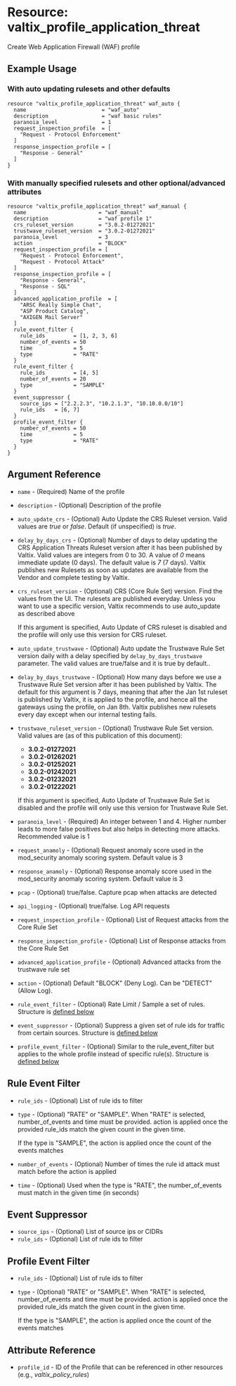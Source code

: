# Resource: valtix_profile_application_threat
Create Web Application Firewall (WAF) profile

## Example Usage

### With auto updating rulesets and other defaults
```hcl
resource "valtix_profile_application_threat" waf_auto {
  name                        = "waf_auto"
  description                 = "waf basic rules"
  paranoia_level              = 1
  request_inspection_profile  = [
    "Request - Protocol Enforcement"
  ]
  response_inspection_profile = [
    "Response - General"
  ]
}
```

### With manually specified rulesets and other optional/advanced attributes
```hcl
resource "valtix_profile_application_threat" waf_manual {
  name                       = "waf_manual"
  description                = "waf profile 1"
  crs_ruleset_version        = "3.0.2-01272021"
  trustwave_ruleset_version  = "3.0.2-01272021"
  paranoia_level             = 3
  action                     = "BLOCK"
  request_inspection_profile = [
    "Request - Protocol Enforcement",
    "Request - Protocol Attack"
  ]
  response_inspection_profile = [
    "Response - General",
    "Response - SQL"
  ]
  advanced_application_profile  = [
    "ARSC Really Simple Chat",
    "ASP Product Catalog",
    "AXIGEN Mail Server"
  ]
  rule_event_filter {
    rule_ids         = [1, 2, 3, 6]
    number_of_events = 50
    time             = 5
    type             = "RATE"
  }
  rule_event_filter {
    rule_ids         = [4, 5]
    number_of_events = 20
    type             = "SAMPLE"
  }
  event_suppressor {
    source_ips = ["2.2.2.3", "10.2.1.3", "10.10.0.0/10"]
    rule_ids   = [6, 7]
  }
  profile_event_filter {
    number_of_events = 50
    time             = 5
    type             = "RATE"
  }
}
```

## Argument Reference
* `name` - (Required) Name of the profile
* `description` - (Optional) Description of the profile
* `auto_update_crs` - (Optional) Auto Update the CRS Ruleset version. Valid values are *true* or *false*.  Default (if unspecified) is *true*.
* `delay_by_days_crs` - (Optional) Number of days to delay updating the CRS Application Threats Ruleset version after it has been published by Valtix. Valid values are integers from 0 to 30.  A value of *0* means immediate update (0 days).  The default value is *7* (7 days). Valtix publishes new Rulesets as soon as updates are available from the Vendor and complete testing by Valtix.
* `crs_ruleset_version` - (Optional) CRS (Core Rule Set) version. Find the values from the UI. The rulesets are published everyday. Unless you want to use a specific version, Valtix recommends to use auto_update as described above

  If this argument is specified, Auto Update of CRS ruleset is disabled and the profile will only use this version for CRS ruleset.
* `auto_update_trustwave` - (Optional) Auto update the Trustwave Rule Set version daily with a delay specified by `delay_by_days_trustwave` parameter. The valid values are true/false and it is true by default..
* `delay_by_days_trustwave` - (Optional) How many days before we use a Trustwave Rule Set version after it has been published by Valtix. The default for this argument is 7 days, meaning that after the Jan 1st ruleset is published by Valtix, it is applied to the profile, and hence all the gateways using the profile, on Jan 8th. Valtix publishes new rulesets every day except when our internal testing fails.
* `trustwave_ruleset_version` - (Optional) Trustwave Rule Set version. Valid values are (as of this publication of this document):
    * **3.0.2-01272021**
    * **3.0.2-01262021**
    * **3.0.2-01252021**
    * **3.0.2-01242021**
    * **3.0.2-01232021**
    * **3.0.2-01222021**

  If this argument is specified, Auto Update of Trustwave Rule Set is disabled and the profile will only use this version for Trustwave Rule Set.
* `paranoia_level` - (Required) An integer between 1 and 4. Higher number leads to more false positives but also helps in detecting more attacks. Recommended value is 1
* `request_anamoly` - (Optional) Request anomaly score used in the mod_security anomaly scoring system. Default value is 3
* `response_anamoly` - (Optional) Response anomaly score used in the mod_security anomaly scoring system. Default value is 3
* `pcap` - (Optional) true/false. Capture pcap when attacks are detected
* `api_logging` - (Optional) true/false. Log API requests
* `request_inspection_profile` - (Optional) List of Request attacks from the Core Rule Set
* `response_inspection_profile` - (Optional) List of Response attacks from the Core Rule Set
* `advanced_application_profile` - (Optional) Advanced attacks from the trustwave rule set
* `action` - (Optional) Default "BLOCK" (Deny Log). Can be "DETECT" (Allow Log).
* `rule_event_filter` - (Optional) Rate Limit / Sample a set of rules. Structure is [defined below](#rule-event-filter)
* `event_suppressor` - (Optional) Suppress a given set of rule ids for traffic from certain sources. Structure is [defined below](#event-suppressor)
* `profile_event_filter` - (Optional) Similar to the rule_event_filter but applies to the whole profile instead of specific rule(s). Structure is [defined below](#profile-event-filter)

## Rule Event Filter
* `rule_ids` - (Optional) List of rule ids to filter
* `type` - (Optional) "RATE" or "SAMPLE". When "RATE" is selected, number_of_events and time must be provided. action is applied once the provided rule_ids match the given count in the given time.

  If the type is "SAMPLE", the action is applied once the count of the events matches
* `number_of_events` - (Optional) Number of times the rule id attack must match before the action is applied
* `time` - (Optional) Used when the type is "RATE", the number_of_events must match in the given time (in seconds)

## Event Suppressor
* `source_ips` - (Optional) List of source ips or CIDRs
* `rule_ids` - (Optional) List of rule ids to filter

## Profile Event Filter
* `rule_ids` - (Optional) List of rule ids to filter
* `type` - (Optional) "RATE" or "SAMPLE". When "RATE" is selected, number_of_events and time must be provided. action is applied once the provided rule_ids match the given count in the given time.

  If the type is "SAMPLE", the action is applied once the count of the events matches

## Attribute Reference
* `profile_id` - ID of the Profile that can be referenced in other resources (e.g., *valtix_policy_rules*)

